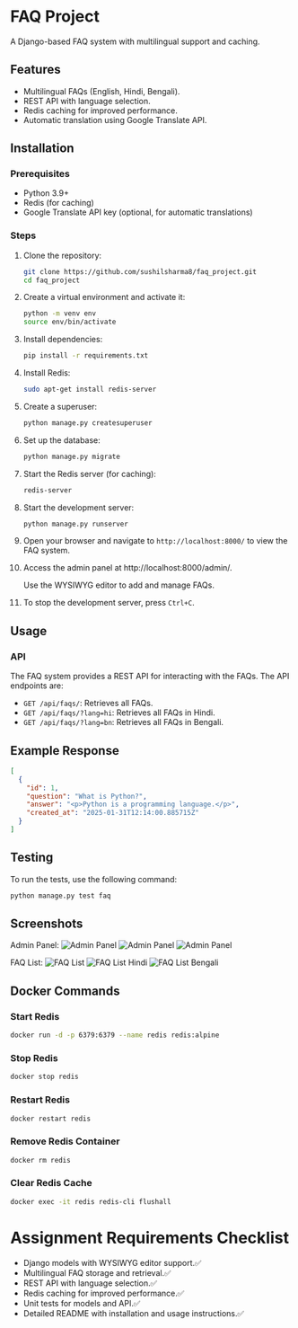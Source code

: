 # FAQ Project

A Django-based FAQ system with multilingual support and caching.

## Features
- Multilingual FAQs (English, Hindi, Bengali).
- REST API with language selection.
- Redis caching for improved performance.
- Automatic translation using Google Translate API.

## Installation

### Prerequisites
- Python 3.9+
- Redis (for caching)
- Google Translate API key (optional, for automatic translations)

### Steps
1. Clone the repository:
   ```bash
   git clone https://github.com/sushilsharma8/faq_project.git
   cd faq_project
   ```

2. Create a virtual environment and activate it:
   ```bash
   python -m venv env
   source env/bin/activate
   ```

3. Install dependencies:
   ```bash
   pip install -r requirements.txt
   ```

4. Install Redis:
   ```bash
   sudo apt-get install redis-server
   ```

5. Create a superuser:
   ```bash
   python manage.py createsuperuser
   ```

6. Set up the database:
   ```bash
   python manage.py migrate
   ```

7. Start the Redis server (for caching):
   ```bash  
   redis-server
   ```

8. Start the development server:
   ```bash
   python manage.py runserver
   ```

9. Open your browser and navigate to `http://localhost:8000/` to view the FAQ system.

10. Access the admin panel at http://localhost:8000/admin/.

    Use the WYSIWYG editor to add and manage FAQs.

11. To stop the development server, press `Ctrl+C`.

## Usage

### API
The FAQ system provides a REST API for interacting with the FAQs. The API endpoints are:

- `GET /api/faqs/`: Retrieves all FAQs.
- `GET /api/faqs/?lang=hi`: Retrieves all FAQs in Hindi.
- `GET /api/faqs/?lang=bn`: Retrieves all FAQs in Bengali.

## Example Response

```json
[
  {
    "id": 1,
    "question": "What is Python?",
    "answer": "<p>Python is a programming language.</p>",
    "created_at": "2025-01-31T12:14:00.885715Z"
  }
]
```

## Testing
To run the tests, use the following command:

```bash
python manage.py test faq
```

## Screenshots
Admin Panel:
![Admin Panel](screenshots/admin1.png)
![Admin Panel](screenshots/admin2.png)
![Admin Panel](screenshots/admin3.png)

FAQ List:
![FAQ List](screenshots/faq_list.png)
![FAQ List Hindi](screenshots/faq_list_hindi.png)
![FAQ List Bengali](screenshots/faq_list_bengali.png)

## Docker Commands
### Start Redis
```bash
docker run -d -p 6379:6379 --name redis redis:alpine
```

### Stop Redis
```bash
docker stop redis
```

### Restart Redis
```bash
docker restart redis
```

### Remove Redis Container
```bash
docker rm redis
```

### Clear Redis Cache
```bash
docker exec -it redis redis-cli flushall  
```

# Assignment Requirements Checklist

- Django models with WYSIWYG editor support.✅
- Multilingual FAQ storage and retrieval.✅
- REST API with language selection.✅
- Redis caching for improved performance.✅
- Unit tests for models and API.✅
- Detailed README with installation and usage instructions.✅
